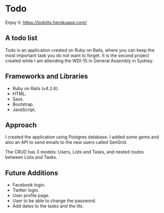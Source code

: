 # Todo

Enjoy it: https://todoltx.herokuapp.com/

## A todo list
Todo is an application created on Ruby on Rails, where you can keep the most important task you do not want to forget.
It is the second project created while I am attending the WDI-15 in General Assembly in Sydney.

## Frameworks and Libraries

* Ruby on Rails (v4.2.6).
* HTML.
* Sass.
* Bootstrap.
* JavaScript.

## Approach

I created the application using Postgres database. I added some gems and also an API to send emails to the new users called SenGrid.

The CRUD has 3 models: Users, Lists and Tasks, and nested routes between Lists and Tasks.

## Future Additions

- Facebook login.
- Twitter login.
- User profile page.
- User to be able to change the password.
- Add dates to the tasks and the lits.
